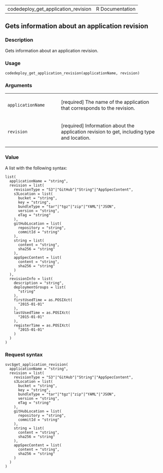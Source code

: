 <table style="width: 100%;">
<tbody>
<tr class="odd">
<td>codedeploy_get_application_revision</td>
<td style="text-align: right;">R Documentation</td>
</tr>
</tbody>
</table>

## Gets information about an application revision

### Description

Gets information about an application revision.

### Usage

    codedeploy_get_application_revision(applicationName, revision)

### Arguments

<table>
<colgroup>
<col style="width: 35%" />
<col style="width: 65%" />
</colgroup>
<tbody>
<tr class="odd">
<td><code
id="codedeploy_get_application_revision_:_applicationName">applicationName</code></td>
<td><p>[required] The name of the application that corresponds to the
revision.</p></td>
</tr>
<tr class="even">
<td><code
id="codedeploy_get_application_revision_:_revision">revision</code></td>
<td><p>[required] Information about the application revision to get,
including type and location.</p></td>
</tr>
</tbody>
</table>

### Value

A list with the following syntax:

    list(
      applicationName = "string",
      revision = list(
        revisionType = "S3"|"GitHub"|"String"|"AppSpecContent",
        s3Location = list(
          bucket = "string",
          key = "string",
          bundleType = "tar"|"tgz"|"zip"|"YAML"|"JSON",
          version = "string",
          eTag = "string"
        ),
        gitHubLocation = list(
          repository = "string",
          commitId = "string"
        ),
        string = list(
          content = "string",
          sha256 = "string"
        ),
        appSpecContent = list(
          content = "string",
          sha256 = "string"
        )
      ),
      revisionInfo = list(
        description = "string",
        deploymentGroups = list(
          "string"
        ),
        firstUsedTime = as.POSIXct(
          "2015-01-01"
        ),
        lastUsedTime = as.POSIXct(
          "2015-01-01"
        ),
        registerTime = as.POSIXct(
          "2015-01-01"
        )
      )
    )

### Request syntax

    svc$get_application_revision(
      applicationName = "string",
      revision = list(
        revisionType = "S3"|"GitHub"|"String"|"AppSpecContent",
        s3Location = list(
          bucket = "string",
          key = "string",
          bundleType = "tar"|"tgz"|"zip"|"YAML"|"JSON",
          version = "string",
          eTag = "string"
        ),
        gitHubLocation = list(
          repository = "string",
          commitId = "string"
        ),
        string = list(
          content = "string",
          sha256 = "string"
        ),
        appSpecContent = list(
          content = "string",
          sha256 = "string"
        )
      )
    )
